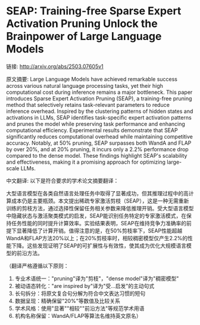 # SEAP: Training-free Sparse Expert Activation Pruning Unlock the Brainpower of Large Language Models

链接: http://arxiv.org/abs/2503.07605v1

原文摘要:
Large Language Models have achieved remarkable success across various natural
language processing tasks, yet their high computational cost during inference
remains a major bottleneck. This paper introduces Sparse Expert Activation
Pruning (SEAP), a training-free pruning method that selectively retains
task-relevant parameters to reduce inference overhead. Inspired by the
clustering patterns of hidden states and activations in LLMs, SEAP identifies
task-specific expert activation patterns and prunes the model while preserving
task performance and enhancing computational efficiency. Experimental results
demonstrate that SEAP significantly reduces computational overhead while
maintaining competitive accuracy. Notably, at 50% pruning, SEAP surpasses both
WandA and FLAP by over 20%, and at 20% pruning, it incurs only a 2.2%
performance drop compared to the dense model. These findings highlight SEAP's
scalability and effectiveness, making it a promising approach for optimizing
large-scale LLMs.

中文翻译:
以下是符合要求的学术论文摘要翻译：

大型语言模型在各类自然语言处理任务中取得了显著成功，但其推理过程中的高计算成本仍是主要瓶颈。本文提出稀疏专家激活剪枝（SEAP），这是一种无需重新训练的剪枝方法，通过选择性保留任务相关参数来降低推理开销。受大型语言模型中隐藏状态与激活聚类模式的启发，SEAP能识别任务特定的专家激活模式，在保持任务性能的同时提升计算效率。实验结果表明，SEAP在维持竞争力准确率的前提下显著降低了计算开销。值得注意的是，在50%剪枝率下，SEAP性能超越WandA和FLAP方法20%以上；在20%剪枝率时，相较稠密模型仅产生2.2%的性能下降。这些发现证明了SEAP的可扩展性与有效性，使其成为优化大规模语言模型的前沿方法。

（翻译严格遵循以下原则：
1. 专业术语统一："pruning"译为"剪枝"，"dense model"译为"稠密模型"
2. 被动语态转化："are inspired by"译为"受...启发"的主动句式
3. 长句拆分：将原文复合句分解为符合中文表达习惯的短句
4. 数据呈现：精确保留"20%"等数值及比较关系
5. 学术风格：使用"显著""相较""前沿方法"等规范学术用语
6. 机构名称保留：WandA/FLAP等算法名维持英文原名）
